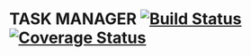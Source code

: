 # TASK MANAGER [![Build Status](https://img.shields.io/endpoint.svg?url=https%3A%2F%2Factions-badge.atrox.dev%2FFarlaf%2FTaskManager%2Fbadge%3Fref%3Ddevelop&style=flat-square)](https://actions-badge.atrox.dev/Farlaf/TaskManager/goto?ref=develop) [![Coverage Status](https://coveralls.io/repos/github/Farlaf/TaskManager/badge.svg?branch=develop)](https://coveralls.io/github/Farlaf/TaskManager?branch=develop)
